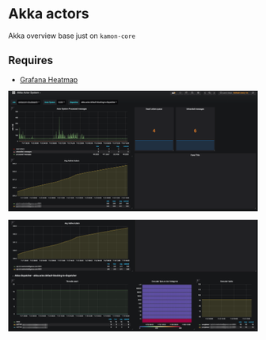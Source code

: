 # Akka actors

Akka overview base just on `kamon-core`

## Requires
- [Grafana Heatmap](http://docs.grafana.org/features/panels/heatmap/)

![](./Grafana_-_Akka_Actor_System.png)

![](./Grafana_-_Akka_Actor_System2.png)